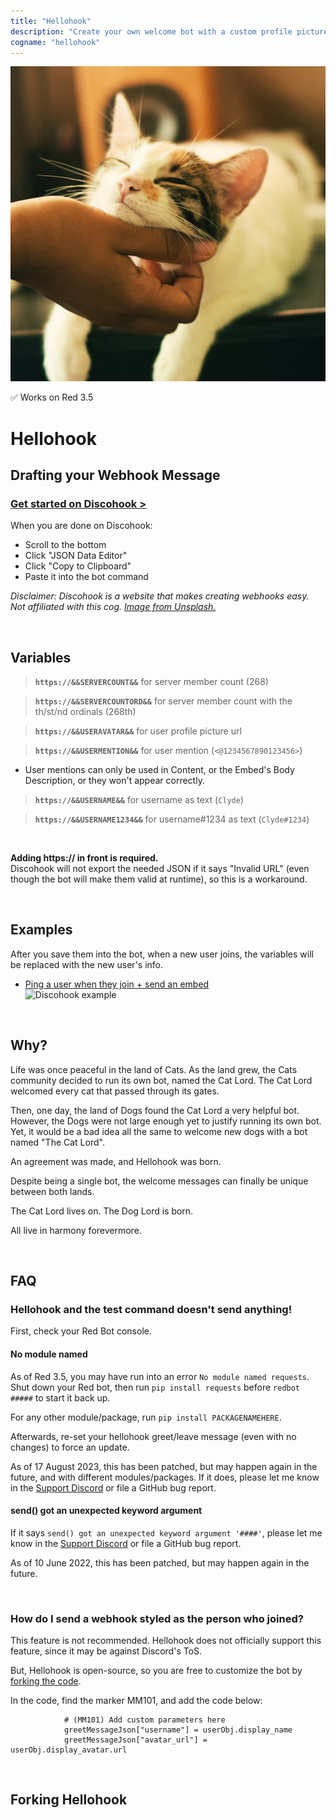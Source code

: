```yaml
---
title: "Hellohook"
description: "Create your own welcome bot with a custom profile picture! Set the welcome message to be regular text and/or an embed. Comes with usernames, user avatars, pings/mentions, server member counts, and leave messages. Send different welcome messsages based on the invite url! Create different 'bots' using webhooks."
cogname: "hellohook"
---
```


<img src="./hellohook.jpg" alt="Logo: a resting cat being scratched in the chin" class="mb-2 h-24 rounded aspect-square" />

<span class="px-3 py-1 text-xs text-white bg-green-600 rounded-full select-none">✅ Works on Red 3.5</span>

# Hellohook

<component-coghero cog="hellohook" desc="Create your own welcome bot with a custom profile picture! Set the welcome message to be regular text and/or an embed. Comes with usernames, user avatars, pings/mentions, server member counts, and leave messages. Send different welcome messsages based on the invite url! Create different 'bots' using webhooks."></component-coghero>


## Drafting your Webhook Message

### [Get started on Discohook >](https://discohook.org/?data=eyJtZXNzYWdlcyI6W3siZGF0YSI6eyJjb250ZW50IjpudWxsLCJlbWJlZHMiOlt7InRpdGxlIjoiVGl0bGUgU2FtcGxlIiwiZGVzY3JpcHRpb24iOiJEZXNjcmlwdGlvbiBTYW1wbGUiLCJjb2xvciI6MTAwNjYzNjMsImF1dGhvciI6eyJuYW1lIjoiQXV0aG9yIFNhbXBsZSJ9LCJmb290ZXIiOnsidGV4dCI6IkZvb3RlciBTYW1wbGUifSwiaW1hZ2UiOnsidXJsIjoiaHR0cHM6Ly9jZG4uZGlzY29yZGFwcC5jb20vYXR0YWNobWVudHMvODc1OTA3MTU3ODUyMjk5Mjc0Lzg3NTkwNzQ3NzIzNTk4MjM1Ni91bnNwbGFzaC5jb20tcGhvdG9zLVg0NUd5SXBqcFpjLmpwZyJ9fV19fV19)  

When you are done on Discohook:
- Scroll to the bottom
- Click "JSON Data Editor"
- Click "Copy to Clipboard"
- Paste it into the bot command

*Disclaimer: Discohook is a website that makes creating webhooks easy. Not affiliated with this cog. [Image from Unsplash.](https://unsplash.com/photos/X45GyIpjpZc)*

<br />

## Variables

> **`https://&&SERVERCOUNT&&`** for server member count (268)

> **`https://&&SERVERCOUNTORD&&`** for server member count with the th/st/nd ordinals (268th)

> **`https://&&USERAVATAR&&`** for user profile picture url

> **`https://&&USERMENTION&&`** for user mention (`<@1234567890123456>`)

- User mentions can only be used in Content, or the Embed's Body Description, or they won't appear correctly.

> **`https://&&USERNAME&&`** for username as text (`Clyde`)

> **`https://&&USERNAME1234&&`** for username#1234 as text (`Clyde#1234`)

<br />

**Adding https:// in front is required.**  
Discohook will not export the needed JSON if it says "Invalid URL" (even though the bot will make them valid at runtime), so this is a workaround.

<br />


## Examples

After you save them into the bot, when a new user joins, the variables will be replaced with the new user's info.

- [Ping a user when they join + send an embed](https://discohook.org/?data=eyJtZXNzYWdlcyI6W3siZGF0YSI6eyJjb250ZW50IjoiaHR0cHM6Ly8mJlVTRVJNRU5USU9OJiYiLCJlbWJlZHMiOlt7InRpdGxlIjoiV2VsY29tZSB0byBIZWxsb2hvb2sgOikiLCJkZXNjcmlwdGlvbiI6IkxvcmVtIGlwc3VtIGRvbG9yIHNpdCBhbWV0LCBjb25zZWN0ZXR1ciBhZGlwaXNjaW5nIGVsaXQsIHNlZCBkbyBlaXVzbW9kIHRlbXBvciBpbmNpZGlkdW50IHV0IGxhYm9yZSBldCBkb2xvcmUgbWFnbmEgYWxpcXVhLiIsImNvbG9yIjoxNDUwMDY3NSwidGh1bWJuYWlsIjp7InVybCI6Imh0dHBzOi8vJiZVU0VSQVZBVEFSJiYifX1dfX1dfQ)  
![Discohook example](https://cdn.discordapp.com/attachments/875907157852299274/934225213393076224/Screenshot_2022-01-21_at_15-17-00_Discohook.png)

<br />

## Why?

Life was once peaceful in the land of Cats. As the land grew, the Cats community decided to run its own bot, named the Cat Lord. The Cat Lord welcomed every cat that passed through its gates.

Then, one day, the land of Dogs found the Cat Lord a very helpful bot. However, the Dogs were not large enough yet to justify running its own bot. Yet, it would be a bad idea all the same to welcome new dogs with a bot named "The Cat Lord".

An agreement was made, and Hellohook was born.

Despite being a single bot, the welcome messages can finally be unique between both lands.

The Cat Lord lives on. The Dog Lord is born.

All live in harmony forevermore.

<br />

## FAQ

### **Hellohook and the test command doesn't send anything!**

First, check your Red Bot console.

#### No module named

As of Red 3.5, you may have run into an error `No module named requests`. Shut down your Red bot, then run `pip install requests` before `redbot #####` to start it back up.

For any other module/package, run `pip install PACKAGENAMEHERE`.

Afterwards, re-set your hellohook greet/leave message (even with no changes) to force an update.

As of 17 August 2023, this has been patched, but may happen again in the future, and with different modules/packages. If it does, please let me know in the [Support Discord](/discord) or file a GitHub bug report.

#### send() got an unexpected keyword argument

If it says `send() got an unexpected keyword argument '####'`, please let me know in the [Support Discord](/discord) or file a GitHub bug report.

As of 10 June 2022, this has been patched, but may happen again in the future.

<br />

### **How do I send a webhook styled as the person who joined?**

This feature is not recommended. Hellohook does not officially support this feature, since it may be against Discord's ToS.

But, Hellohook is open-source, so you are free to customize the bot by [forking the code](#forking-hellohook).

In the code, find the marker MM101, and add the code below:

```
            # (MM101) Add custom parameters here
            greetMessageJson["username"] = userObj.display_name
            greetMessageJson["avatar_url"] = userObj.display_avatar.url
```

<br />

## Forking Hellohook

<component-cogfork cog="hellohook"></component-cogfork>
